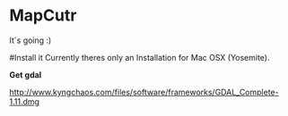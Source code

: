 MapCutr
=======

It´s going :)

#Install it
Currently theres only an Installation for Mac OSX (Yosemite).

**Get gdal**

http://www.kyngchaos.com/files/software/frameworks/GDAL_Complete-1.11.dmg

